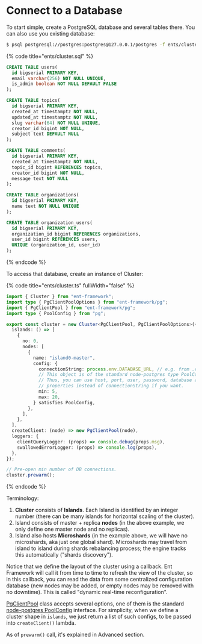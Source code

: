 # Connect to a Database

To start simple, create a PostgreSQL database and several tables there. You can also use you existing database:

```bash
$ psql postgresql://postgres:postgres@127.0.0.1/postgres -f ents/cluster.sql
```

{% code title="ents/cluster.sql" %}
```sql
CREATE TABLE users(
  id bigserial PRIMARY KEY,
  email varchar(256) NOT NULL UNIQUE,
  is_admin boolean NOT NULL DEFAULT FALSE
);

CREATE TABLE topics(
  id bigserial PRIMARY KEY,
  created_at timestamptz NOT NULL,
  updated_at timestamptz NOT NULL,
  slug varchar(64) NOT NULL UNIQUE,
  creator_id bigint NOT NULL,
  subject text DEFAULT NULL
);

CREATE TABLE comments(
  id bigserial PRIMARY KEY,
  created_at timestamptz NOT NULL,
  topic_id bigint REFERENCES topics,
  creator_id bigint NOT NULL,
  message text NOT NULL
);

CREATE TABLE organizations(
  id bigserial PRIMARY KEY,
  name text NOT NULL UNIQUE
);

CREATE TABLE organization_users(
  id bigserial PRIMARY KEY,
  organization_id bigint REFERENCES organizations,
  user_id bigint REFERENCES users,
  UNIQUE (organization_id, user_id)
);
```
{% endcode %}

To access that database, create an instance of Cluster:

{% code title="ents/cluster.ts" fullWidth="false" %}
```typescript
import { Cluster } from "ent-framework";
import type { PgClientPoolOptions } from "ent-framework/pg";
import { PgClientPool } from "ent-framework/pg";
import type { PoolConfig } from "pg";

export const cluster = new Cluster<PgClientPool, PgClientPoolOptions>({
  islands: () => [
    {
      no: 0,
      nodes: [
        {
          name: "island0-master",
          config: {
            connectionString: process.env.DATABASE_URL, // e.g. from .env
            // This object is of the standard node-postgres type PoolConfig.
            // Thus, you can use host, port, user, password, database and other
            // properties instead of connectionString if you want.
            min: 5,
            max: 20,
          } satisfies PoolConfig,
        },
      ],
    },
  ],
  createClient: (node) => new PgClientPool(node),
  loggers: {
    clientQueryLogger: (props) => console.debug(props.msg),
    swallowedErrorLogger: (props) => console.log(props),
  },
});

// Pre-open min number of DB connections.
cluster.prewarm();
```
{% endcode %}

Terminology:

1. **Cluster** consists of **Islands**. Each Island is identified by an integer number (there can be many islands for horizontal scaling of the cluster).
2. Island consists of master + replica **nodes** (in the above example, we only define one master node and no replicas).&#x20;
3. Island also hosts **Microshards** (in the example above, we will have no microshards, aka just one global shard). Microshards may travel from island to island during shards rebalancing process; the engine tracks this automatically ("shards discovery").

Notice that we define the layout of the cluster using a callback. Ent Framework will call it from time to time to refresh the view of the cluster, so in this callback, you can read the data from some centralized configuration database (new nodes may be added, or empty nodes may be removed with no downtime). This is called "dynamic real-time reconfiguration".

[PgClientPool](https://github.com/clickup/ent-framework/blob/main/docs/classes/PgClientPool.md) class accepts several options, one of them is the standard [node-postgres PoolConfig](https://node-postgres.com/apis/pool) interface. For simplicity, when we define a cluster shape in `islands`, we just return a list of such configs, to be passed into `createClient()` lambda.

As of `prewarm()` call, it's explained in Advanced section.
